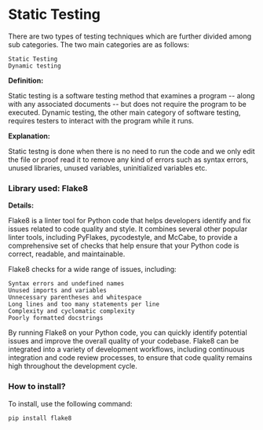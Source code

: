 # Static Testing

There are two types of testing techniques which are further divided among sub categories. The two main categories are as follows:

    Static Testing
    Dynamic testing

**Definition:**

Static testing is a software testing method that examines a program -- along with any associated documents -- but does not require the program to be executed. Dynamic testing, the other main category of software testing, requires testers to interact with the program while it runs.

**Explanation:**

Static testng is done when there is no need to run the code and we only edit the file or proof read it to remove any kind of errors such as syntax errors, unused libraries, unused variables, uninitialized variables etc.

### Library used: Flake8

**Details:**

Flake8 is a linter tool for Python code that helps developers identify and fix issues related to code quality and style. It combines several other popular linter tools, including PyFlakes, pycodestyle, and McCabe, to provide a comprehensive set of checks that help ensure that your Python code is correct, readable, and maintainable.

Flake8 checks for a wide range of issues, including:

    Syntax errors and undefined names
    Unused imports and variables
    Unnecessary parentheses and whitespace
    Long lines and too many statements per line
    Complexity and cyclomatic complexity
    Poorly formatted docstrings

By running Flake8 on your Python code, you can quickly identify potential issues and improve the overall quality of your codebase. Flake8 can be integrated into a variety of development workflows, including continuous integration and code review processes, to ensure that code quality remains high throughout the development cycle.

### How to install?

To install, use the following command:
```python
pip install flake8
```
